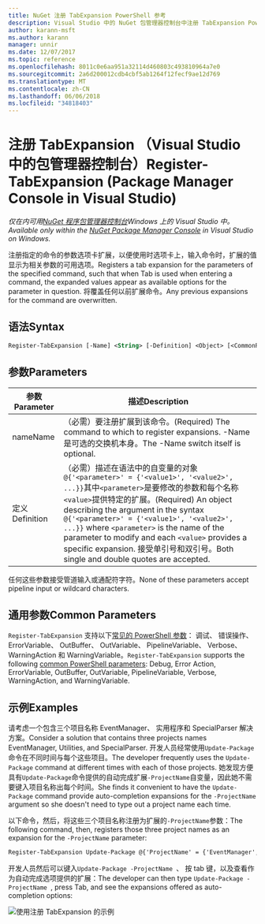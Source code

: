```yaml
---
title: NuGet 注册 TabExpansion PowerShell 参考
description: Visual Studio 中的 NuGet 包管理器控制台中注册 TabExpansion PowerShell 命令参考。
author: karann-msft
ms.author: karann
manager: unnir
ms.date: 12/07/2017
ms.topic: reference
ms.openlocfilehash: 8011c0e6aa951a32114d460803c493810964a7e0
ms.sourcegitcommit: 2a6d200012cdb4cbf5ab1264f12fecf9ae12d769
ms.translationtype: MT
ms.contentlocale: zh-CN
ms.lasthandoff: 06/06/2018
ms.locfileid: "34818403"
---
```

# <a name="register-tabexpansion-package-manager-console-in-visual-studio"></a><span data-ttu-id="4ea2e-103">注册 TabExpansion （Visual Studio 中的包管理器控制台）</span><span class="sxs-lookup"><span data-stu-id="4ea2e-103">Register-TabExpansion (Package Manager Console in Visual Studio)</span></span>

<span data-ttu-id="4ea2e-104">*仅在内可用[NuGet 程序包管理器控制台](package-manager-console.md)Windows 上的 Visual Studio 中。*</span><span class="sxs-lookup"><span data-stu-id="4ea2e-104">*Available only within the [NuGet Package Manager Console](package-manager-console.md) in Visual Studio on Windows.*</span></span>

<span data-ttu-id="4ea2e-105">注册指定的命令的参数选项卡扩展，以便使用时选项卡上，输入命令时，扩展的值显示为相关参数的可用选项。</span><span class="sxs-lookup"><span data-stu-id="4ea2e-105">Registers a tab expansion for the parameters of the specified command, such that when Tab is used when entering a command, the expanded values appear as available options for the parameter in question.</span></span> <span data-ttu-id="4ea2e-106">将覆盖任何以前扩展命令。</span><span class="sxs-lookup"><span data-stu-id="4ea2e-106">Any previous expansions for the command are overwritten.</span></span>

## <a name="syntax"></a><span data-ttu-id="4ea2e-107">语法</span><span class="sxs-lookup"><span data-stu-id="4ea2e-107">Syntax</span></span>

```ps
Register-TabExpansion [-Name] <String> [-Definition] <Object> [<CommonParameters>]
```

## <a name="parameters"></a><span data-ttu-id="4ea2e-108">参数</span><span class="sxs-lookup"><span data-stu-id="4ea2e-108">Parameters</span></span>

| <span data-ttu-id="4ea2e-109">参数</span><span class="sxs-lookup"><span data-stu-id="4ea2e-109">Parameter</span></span> | <span data-ttu-id="4ea2e-110">描述</span><span class="sxs-lookup"><span data-stu-id="4ea2e-110">Description</span></span> |
| --- | --- |
| <span data-ttu-id="4ea2e-111">name</span><span class="sxs-lookup"><span data-stu-id="4ea2e-111">Name</span></span> | <span data-ttu-id="4ea2e-112">（必需）要注册扩展到该命令。</span><span class="sxs-lookup"><span data-stu-id="4ea2e-112">(Required) The command to which to register expansions.</span></span> <span data-ttu-id="4ea2e-113">-Name 是可选的交换机本身。</span><span class="sxs-lookup"><span data-stu-id="4ea2e-113">The -Name switch itself is optional.</span></span> |
| <span data-ttu-id="4ea2e-114">定义</span><span class="sxs-lookup"><span data-stu-id="4ea2e-114">Definition</span></span> | <span data-ttu-id="4ea2e-115">（必需）描述在语法中的自变量的对象`@{'<parameter>' = {'<value1>', '<value2>', ...}}`其中`<parameter>`是要修改的参数和每个名称`<value>`提供特定的扩展。</span><span class="sxs-lookup"><span data-stu-id="4ea2e-115">(Required) An object describing the argument in the syntax `@{'<parameter>' = {'<value1>', '<value2>', ...}}` where `<parameter>` is the name of the parameter to modify and each `<value>` provides a specific expansion.</span></span> <span data-ttu-id="4ea2e-116">接受单引号和双引号。</span><span class="sxs-lookup"><span data-stu-id="4ea2e-116">Both single and double quotes are accepted.</span></span> |

<span data-ttu-id="4ea2e-117">任何这些参数接受管道输入或通配符字符。</span><span class="sxs-lookup"><span data-stu-id="4ea2e-117">None of these parameters accept pipeline input or wildcard characters.</span></span>

## <a name="common-parameters"></a><span data-ttu-id="4ea2e-118">通用参数</span><span class="sxs-lookup"><span data-stu-id="4ea2e-118">Common Parameters</span></span>

<span data-ttu-id="4ea2e-119">`Register-TabExpansion` 支持以下[常见的 PowerShell 参数](http://go.microsoft.com/fwlink/?LinkID=113216)： 调试、 错误操作、 ErrorVariable、 OutBuffer、 OutVariable、 PipelineVariable、 Verbose、 WarningAction 和 WarningVariable。</span><span class="sxs-lookup"><span data-stu-id="4ea2e-119">`Register-TabExpansion` supports the following [common PowerShell parameters](http://go.microsoft.com/fwlink/?LinkID=113216): Debug, Error Action, ErrorVariable, OutBuffer, OutVariable, PipelineVariable, Verbose, WarningAction, and WarningVariable.</span></span>

## <a name="examples"></a><span data-ttu-id="4ea2e-120">示例</span><span class="sxs-lookup"><span data-stu-id="4ea2e-120">Examples</span></span>

<span data-ttu-id="4ea2e-121">请考虑一个包含三个项目名称 EventManager、 实用程序和 SpecialParser 解决方案。</span><span class="sxs-lookup"><span data-stu-id="4ea2e-121">Consider a solution that contains three projects names EventManager, Utilities, and SpecialParser.</span></span> <span data-ttu-id="4ea2e-122">开发人员经常使用`Update-Package`命令在不同时间与每个这些项目。</span><span class="sxs-lookup"><span data-stu-id="4ea2e-122">The developer frequently uses the `Update-Package` command at different times with each of those projects.</span></span> <span data-ttu-id="4ea2e-123">她发现方便具有`Update-Package`命令提供的自动完成扩展`-ProjectName`自变量，因此她不需要键入项目名称出每个时间。</span><span class="sxs-lookup"><span data-stu-id="4ea2e-123">She finds it convenient to have the `Update-Package` command provide auto-completion expansions for the `-ProjectName` argument so she doesn't need to type out a project name each time.</span></span> 

<span data-ttu-id="4ea2e-124">以下命令，然后，将这些三个项目名称注册为扩展的`-ProjectName`参数：</span><span class="sxs-lookup"><span data-stu-id="4ea2e-124">The following command, then, registers those three project names as an expansion for the `-ProjectName` parameter:</span></span>

```ps
Register-TabExpansion Update-Package @{'ProjectName' = {'EventManager', 'Utilities', 'SpecialParser'}}    
```

<span data-ttu-id="4ea2e-125">开发人员然后可以键入`Update-Package -ProjectName `、 按 tab 键，以及查看作为自动完成选项提供的扩展：</span><span class="sxs-lookup"><span data-stu-id="4ea2e-125">The developer can then type `Update-Package -ProjectName `, press Tab, and see the expansions offered as auto-completion options:</span></span>

![使用注册 TabExpansion 的示例](media/Register-TabExpansion-Example.png)
